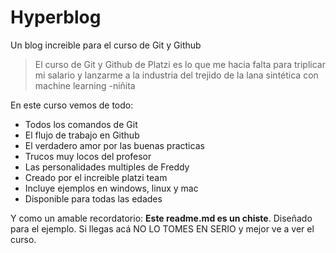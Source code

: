 # Hyperblog
Un blog increible para el curso de Git y Github
>El curso de Git y Github de Platzi es lo que me hacia falta para triplicar mi salario y lanzarme a la industria del trejido de la lana sintética con machine learning
> -niñita

En este curso vemos de todo:
* Todos los comandos de Git
* El flujo de trabajo en Github
* El verdadero amor por las buenas practicas
* Trucos muy locos del profesor
* Las personalidades multiples de Freddy
* Creado por el increible platzi team
* Incluye ejemplos en windows, linux y mac
* Disponible para todas las edades

Y como un amable recordatorio: **Este readme.md es un chiste**. Diseñado para el ejemplo. Si llegas acá NO LO TOMES EN SERIO y mejor ve a ver el curso.